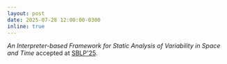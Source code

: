 ```yaml
---
layout: post
date: 2025-07-28 12:00:00-0300
inline: true
---
```


_An Interpreter-based Framework for Static Analysis of Variability in Space and Time_ accepted at [SBLP'25](https://cbsoft.sbc.org.br/2025/sblp/).